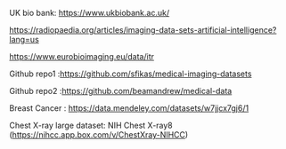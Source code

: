 UK bio bank:  https://www.ukbiobank.ac.uk/

https://radiopaedia.org/articles/imaging-data-sets-artificial-intelligence?lang=us

https://www.eurobioimaging.eu/data/itr

Github repo1 :https://github.com/sfikas/medical-imaging-datasets
                 
Github repo2 :https://github.com/beamandrew/medical-data

Breast Cancer : https://data.mendeley.com/datasets/w7jjcx7gj6/1

Chest X-ray large dataset: NIH Chest X-ray8 (https://nihcc.app.box.com/v/ChestXray-NIHCC) 
